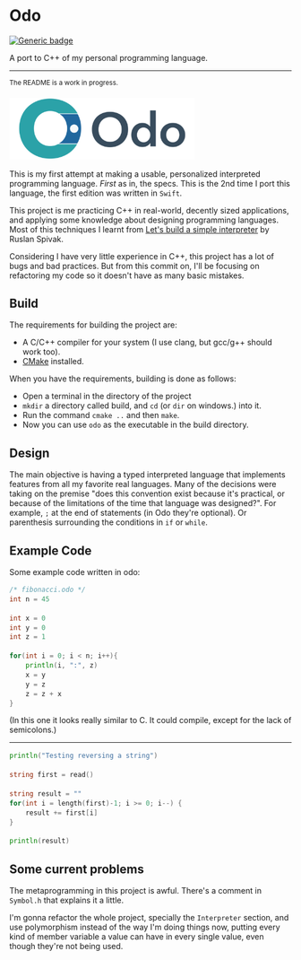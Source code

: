 # Odo
[![Generic badge](https://img.shields.io/badge/version-0.2_beta-blue.svg)](https://shields.io/)

A port to C++ of my personal programming language.

---
<sup>The README is a work in progress.</sup>

<img src="./docs/assets/imgs/logo.png?raw=true" height="110" alt="logo"></img>

This is my first attempt at making a usable, personalized interpreted programming language.
*First* as in, the specs. This is the 2nd time I port this language, the first edition was written
in `Swift`.

This project is me practicing C++ in real-world, decently sized applications, and applying some
knowledge about designing programming languages. Most of this techniques I learnt from
[Let's build a simple interpreter](https://ruslanspivak.com/lsbasi-part1/) by Ruslan Spivak.

Considering I have very little experience in C++, this project has a lot of bugs and bad practices.
But from this commit on, I'll be focusing on refactoring my code so it doesn't have as many basic mistakes.

## Build
The requirements for building the project are:
- A C/C++ compiler for your system (I use clang, but gcc/g++ should work too).
- [CMake](https://cmake.org/) installed.


When you have the requirements, building is done as follows:

- Open a terminal in the directory of the project
- `mkdir` a directory called build, and `cd` (or `dir` on windows.) into it.
- Run the command `cmake ..` and then `make`.
- Now you can use `odo` as the executable in the build directory.

## Design

The main objective is having a typed interpreted language that implements features from
all my favorite real languages. Many of the decisions were taking on the premise "does this convention exist
because it's practical, or because of the limitations of the time that language was designed?". For example,
`;` at the end of statements (in Odo they're optional). Or parenthesis surrounding the conditions in `if` or `while`.

## Example Code

Some example code written in odo:

```GO
/* fibonacci.odo */
int n = 45

int x = 0
int y = 0
int z = 1

for(int i = 0; i < n; i++){
    println(i, ":", z)
    x = y
    y = z
    z = z + x
}
```
(In this one it looks really similar to C. It could compile, except for the lack of semicolons.)

---
```GO
println("Testing reversing a string")

string first = read()

string result = ""
for(int i = length(first)-1; i >= 0; i--) {
    result += first[i]
}

println(result)
```

## Some current problems

The metaprogramming in this project is awful.
There's a comment in `Symbol.h` that explains it a little.

I'm gonna refactor the whole project, specially the `Interpreter` section, and use polymorphism instead
of the way I'm doing things now, putting every kind of member variable a value can have in every single
value, even though they're not being used.
